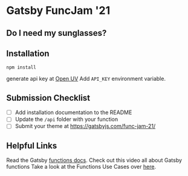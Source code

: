 
# Gatsby FuncJam '21
## Do I need my sunglasses?


## Installation

`npm install`


generate api key at [Open UV](https://www.openuv.io/)
Add `API_KEY` environment variable.

## Submission Checklist

- [ ] Add installation documentation to the README
- [ ] Update the `/api` folder with your function
- [ ] Submit your theme at https://gatsbyjs.com/func-jam-21/

## Helpful Links

Read the Gatsby [functions docs](https://www.gatsbyjs.com/docs/reference/functions/).
Check out this video all about Gatsby functions 
Take a look at the Functions Use Cases over [here](https://www.gatsbyjs.com/products/cloud/functions/). 
